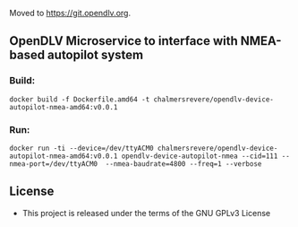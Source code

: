 Moved to https://git.opendlv.org.

## OpenDLV Microservice to interface with NMEA-based autopilot system

### Build:

```
docker build -f Dockerfile.amd64 -t chalmersrevere/opendlv-device-autopilot-nmea-amd64:v0.0.1 
```

### Run:

```
docker run -ti --device=/dev/ttyACM0 chalmersrevere/opendlv-device-autopilot-nmea-amd64:v0.0.1 opendlv-device-autopilot-nmea --cid=111 --nmea-port=/dev/ttyACM0  --nmea-baudrate=4800 --freq=1 --verbose
```


## License

* This project is released under the terms of the GNU GPLv3 License

